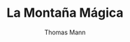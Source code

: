 ---
title: "La Montaña Mágica"
subtitle: ""
description: ""
layout: book
author: Thomas Mann
started: 
read: 
status: null
rating: 0
color: 
cover: 
pages: 
link: 
---